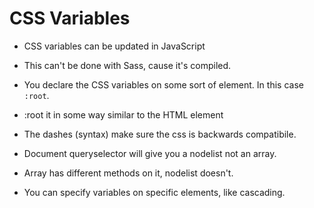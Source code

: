 # CSS Variables

* CSS variables can be updated in JavaScript
* This can't be done with Sass, cause it's compiled.

* You declare the CSS variables on some sort of element. In this case `:root`.
* :root it in some way similar to the HTML element
* The dashes (syntax) make sure the css is backwards compatibile.

* Document queryselector will give you a nodelist not an array.
* Array has different methods on it, nodelist doesn't.
* You can specify variables on specific elements, like cascading.
